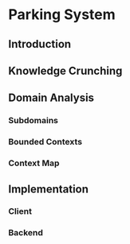 # Parking System
## Introduction
## Knowledge Crunching
## Domain Analysis
### Subdomains
### Bounded Contexts
### Context Map
## Implementation
### Client
### Backend
